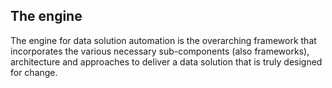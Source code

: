 ## The engine

The engine for data solution automation is the overarching framework that incorporates the various necessary sub-components (also frameworks), architecture and approaches to deliver a data solution that is truly designed for change.
